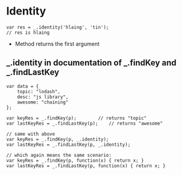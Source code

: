 # Identity

```
var res = _.identity('hlaing', 'tin');
// res is hlaing
```
- Method returns the first argument

## _.identity in documentation of _.findKey and _.findLastKey

```
var data = {
    topic: "lodash",
    desc: "js library",
    awesome: "chaining"
};

var keyRes = _.findKey(p);        // returns "topic"
var lastKeyRes = _.findLastKey(p);    // returns "awesome"

// same with above 
var keyRes = _.findKey(p, _.identity);
var lastKeyRes = _.findLastKey(p, _.identity);

// which again means the same scenario:
var keyRes = _.findKey(p, function(x) { return x; }
var lastKeyRes = _.findLastKey(p, function(x) { return x; }
```
